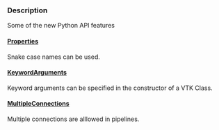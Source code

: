 ### Description

Some of the new Python API features

#### [Properties](/PythonicAPI/Features/Properties.md)

Snake case names can be used.

#### [KeywordArguments](/PythonicAPI/Features/KeywordArguments.md)

Keyword arguments can be specified in the constructor of a VTK Class.

#### [MultipleConnections](/PythonicAPI/Features/MultipleConnections.md)

Multiple connections are alllowed in pipelines.
